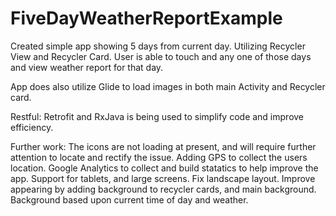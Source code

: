 # FiveDayWeatherReportExample

Created simple app showing 5 days from current day. Utilizing Recycler View and Recycler Card. User is able to touch and any one of those days and view weather report for that day.

App does also utilize Glide to load images in both main Activity and Recycler card.

Restful:
Retrofit and RxJava is being used to simplify code and improve efficiency. 

Further work:
The icons are not loading at present, and will require further
attention to locate and rectify the issue.
Adding GPS to collect the users location.
Google Analytics to collect and build statatics to help improve the app.
Support for tablets, and large screens.
Fix landscape layout.
Improve appearing by adding background to recycler cards, and main background. Background based upon current time of day and weather.
